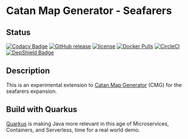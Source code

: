 # Catan Map Generator - Seafarers

## Status

[![Codacy Badge](https://api.codacy.com/project/badge/Grade/377f68617f3c4644b614423f4a21cf62)](https://www.codacy.com/app/joostvdg/cmg-seafarers?utm_source=github.com&amp;utm_medium=referral&amp;utm_content=joostvdg/cmg-seafarers&amp;utm_campaign=Badge_Grade)
[![GitHub release](https://img.shields.io/github/release/joostvdg/cmg-seafarers.svg)]()
[![license](https://img.shields.io/github/license/joostvdg/cmg-seafarers.svg)]()
[![Docker Pulls](https://img.shields.io/docker/pulls/caladreas/cmg-seafarers.svg)]()
[![CircleCI](https://circleci.com/gh/joostvdg/cmg-seafarers.svg?style=svg)](https://circleci.com/gh/joostvdg/cmg-seafarers)
[![DepShield Badge](https://depshield.sonatype.org/badges/joostvdg/cmg-seafarers/depshield.svg)](https://depshield.github.io)

## Description

This is an experimental extension to [Catan Map Generator](https://github.com/joostvdg/cmg) (CMG) for the seafarers expansion.

## Build with Quarkus

[Quarkus](https://quarkus.io/) is making Java more relevant in this age of Microservices, Containers, and Serverless, time for a real world demo.
